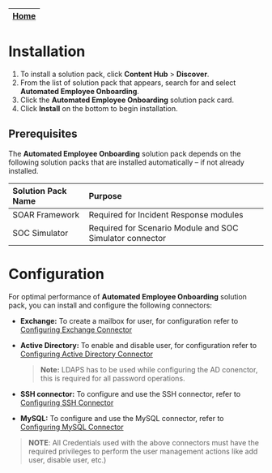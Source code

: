 | [Home](../README.md) |
|----------------------|

# Installation

1. To install a solution pack, click **Content Hub** > **Discover**.
2. From the list of solution pack that appears, search for and select **Automated Employee Onboarding**.
3. Click the **Automated Employee Onboarding** solution pack card.
4. Click **Install** on the bottom to begin installation.

## Prerequisites

The **Automated Employee Onboarding** solution pack depends on the following solution packs that are installed automatically &ndash; if not already installed.

| **Solution Pack Name** | **Purpose**                                              |
|:-----------------------|:---------------------------------------------------------|
| SOAR Framework         | Required for Incident Response modules                   |
| SOC Simulator          | Required for Scenario Module and SOC Simulator connector |

# Configuration

For optimal performance of **Automated Employee Onboarding** solution pack, you can install and configure the following connectors:


- **Exchange:** To create a mailbox for user, for configuration refer to [Configuring Exchange Connector](https://docs.fortinet.com/document/fortisoar/4.0.0/exchange/295/exchange-v4-0-0)
- **Active Directory:** To enable and disable user, for configuration refer to [Configuring Active Directory Connector](https://docs.fortinet.com/document/fortisoar/2.2.0/active-directory/154/active-directory-v2-2-0)

    >**Note:** LDAPS has to be used while configuring the AD conenctor, this is required for all password operations.

- **SSH connector:** To configure and use the SSH connector, refer to [Configuring SSH Connector](https://docs.fortinet.com/document/fortisoar/2.1.1/ssh-connector/329/ssh-connector-v2-1-1)
- **MySQL:** To configure and use the MySQL connector, refer to [Configuring MySQL Connector](https://docs.fortinet.com/document/fortisoar/1.0.0/mysql/1/mysql-v1-0-0)

> **NOTE**: All Credentials used with the above connectors must have the required privileges to perform the user management actions like add user, disable user, etc.)